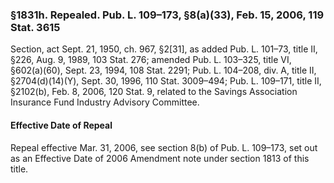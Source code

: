 ### §1831h. Repealed. Pub. L. 109–173, §8(a)(33), Feb. 15, 2006, 119 Stat. 3615 ###

Section, act Sept. 21, 1950, ch. 967, §2[31], as added Pub. L. 101–73, title II, §226, Aug. 9, 1989, 103 Stat. 276; amended Pub. L. 103–325, title VI, §602(a)(60), Sept. 23, 1994, 108 Stat. 2291; Pub. L. 104–208, div. A, title II, §2704(d)(14)(Y), Sept. 30, 1996, 110 Stat. 3009–494; Pub. L. 109–171, title II, §2102(b), Feb. 8, 2006, 120 Stat. 9, related to the Savings Association Insurance Fund Industry Advisory Committee.

#### Effective Date of Repeal ####

Repeal effective Mar. 31, 2006, see section 8(b) of Pub. L. 109–173, set out as an Effective Date of 2006 Amendment note under section 1813 of this title.